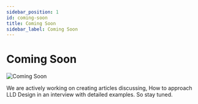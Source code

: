 ```yaml
---
sidebar_position: 1
id: coming-soon
title: Coming Soon
sidebar_label: Coming Soon
---
```


# Coming Soon

![Coming Soon](/img/work-in-progress.png)

We are actively working on creating articles discussing, How to approach LLD Design in an interview with detailed examples. So stay tuned.